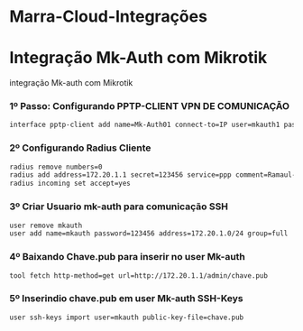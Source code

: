 # Marra-Cloud-Integrações

# Integração Mk-Auth com Mikrotik

integração  Mk-auth com Mikrotik


### 1º Passo: Configurando PPTP-CLIENT VPN DE COMUNICAÇÃO

```bash
interface pptp-client add name=Mk-Auth01 connect-to=IP user=mkauth1 password=123456 disabled=no
```

### 2º Configurando Radius Cliente
```bash
radius remove numbers=0
radius add address=172.20.1.1 secret=123456 service=ppp comment=Ramaul-01
radius incoming set accept=yes
```

### 3º Criar Usuario mk-auth para comunicação SSH
```bash
user remove mkauth
user add name=mkauth password=123456 address=172.20.1.0/24 group=full
```

### 4º Baixando Chave.pub para inserir no user Mk-auth
```bash
tool fetch http-method=get url=http://172.20.1.1/admin/chave.pub
```

### 5º Inserindio chave.pub em user Mk-auth SSH-Keys
```bash
user ssh-keys import user=mkauth public-key-file=chave.pub
```

